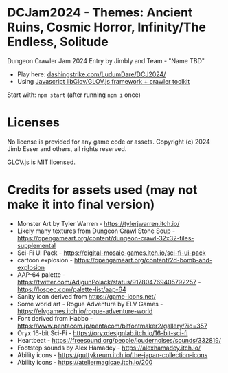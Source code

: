 DCJam2024 - Themes: Ancient Ruins, Cosmic Horror, Infinity/The Endless, Solitude
============================

Dungeon Crawler Jam 2024 Entry by Jimbly and Team - "Name TBD"

* Play here: [dashingstrike.com/LudumDare/DCJ2024/](http://www.dashingstrike.com/LudumDare/DCJ2024/)
* Using [Javascript libGlov/GLOV.js framework + crawler toolkit](https://github.com/Jimbly/glovjs/tree/crawler)

Start with: `npm start` (after running `npm i` once)

Licenses
========
No license is provided for any game code or assets.  Copyright (c) 2024 Jimb Esser and others, all rights reserved.

GLOV.js is MIT licensed.


Credits for assets used (may not make it into final version)
============================================================

* Monster Art by Tyler Warren - https://tylerjwarren.itch.io/
* Likely many textures from Dungeon Crawl Stone Soup - https://opengameart.org/content/dungeon-crawl-32x32-tiles-supplemental
* Sci-Fi UI Pack - https://digital-mosaic-games.itch.io/sci-fi-ui-pack
* cartoon explosion - https://opengameart.org/content/2d-bomb-and-explosion
* AAP-64 palette - https://twitter.com/AdigunPolack/status/917804769405792257 - https://lospec.com/palette-list/aap-64
* Sanity icon derived from https://game-icons.net/
* Some world art - Rogue Adventure by ELV Games - https://elvgames.itch.io/rogue-adventure-world
* Font derived from Habbo - https://www.pentacom.jp/pentacom/bitfontmaker2/gallery/?id=357
* Oryx 16-bit Sci-Fi - https://oryxdesignlab.itch.io/16-bit-sci-fi
* Heartbeat - https://freesound.org/people/loudernoises/sounds/332819/
* Footstep sounds by Alex Hamadey - https://alexhamadey.itch.io/
* Ability icons - https://guttykreum.itch.io/the-japan-collection-icons
* Ability icons - https://ateliermagicae.itch.io/200
